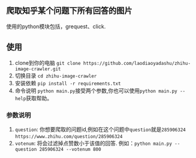 ## 爬取知乎某个问题下所有回答的图片
使用的python模块包括，grequest、click.

## 使用

1. clone到你的电脑 `git clone https://github.com/laodiaoyadashu/zhihu-image-crawler.git`
2. 切换目录 `cd zhihu-image-crawler`
3. 安装依赖 `pip install -r requirements.txt`
4. 命令说明 `python main.py`接受两个参数,你也可以使用`python main.py --help`获取帮助。
### 参数说明
1. `question`: 你想要爬取的问题id,例如在这个问题中`question`就是`285906324` `https://www.zhihu.com/question/285906324`
2. `votenum`: 将会过滤掉点赞数小于该值的回答.
	例如：`python main.py --question 285906324 --votenum 800`
